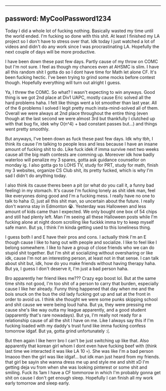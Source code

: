 
---
password: MyCoolPassword1234
---

Today I did a whole lot of fucking nothing. Basically wasted my time until the world ended. I'm fucking so done with this shit. At least I finished my LA project so I don't have to stress over that. Idk today I just watched a lot of videos and didn't do any work since I was procrastinating LA. Hopefully the next couple of days will be more productive.

I have been down these past few days. Partly cause of my throw on COMC but I'm not sure. I feel as though my chances even at AHSMC is slim. I have all this random shit I gotta do so I dont have time for Math let alone CF. It's been fucking hectic. I've been trying to grind some mocks before contest though. Hopefully everything will turn out alright I guess.

Ya, I threw the COMC. So what? I wasn't expecting to win anyways. Good thing is we got 2nd place at Div1 UAPC, mostly cause Eric solved all the hard problems haha. I felt like things went a lot smoother than last year. All of the 6 problems I solved I legit pretty much insta-mind-solved all of them. Overall we were always at 2nd place throughout the entire thing (even though at the last second we were almost 3rd but thankfully I clutched up with that bug fix, idek why O(n^4) + bad constant passes but...) and things went pretty smoothly.

But anyways, I've been down as fuck these past few days. Idk why tbh, I think its cause I'm talking to people less and less because I have an insane amount of fucking shit to do. Like fuck idek if imma survive next two weeks cause all the big math contests are comming up. Moreover idk how badly waterloo will penalize my 3 spares, gotta ask guidance counsellor on monday ig. I also gotta go to LOHS TV, study for PRT, study for math, finish my 3 websites, organize CS Club shit, its pretty fucked, which is why I'm sad I didn't do anything today.

I also think its cause theres been a pit (or what do you call it, a funny bad feeling) in my stomach. It's cause I'm fucking lonely as shit idek man, feel like everyones doing good and I'm a fucking mess. I really have no one to talk to haha :D, just all this shit man, so uncertain about the future. I really don't wanna stay in Edmonton :sob:. Yesterday was Halloween and less amount of kids came than I expected. We only bought one box of 54 chips and still had plenty left. Man I'm seeing all these Halloween posts while I'm fucking alone at night doom scrolling like fuckkk imma try to keep myself safe mann. But ya, I think I'm kinda getting used to this loneliness thing. 

I guess both I and E have their pros and cons. I actually think I'm an E though cause I like to hang out with people and socialize. I like to feel like I belong somewhere. I like to have a group of close friends who we can do stupid shit together. But I'm shit at socializing without oversharing or like idk, cause I'm not an interesting person, at least not in that sense. I can talk about shit but, idk, how do you make friends without having therapy haha. But ya, I guess I don't deserve it, I'm just a bad person haha.

Bro apparently her friend likes me??? Crazy ego boost lol. But at the same time shits not good, I'm too shit of a person to carry that burden, especially cause I like her already. Funny thing happened that day when me and the bois snuck on the bus the old lady fucking got up and sat at the front in order to avoid us. I think she thought we were some punks skipping school and shit cause we were being loud haha. But ya, they were pressing me cause she's like way outta my league apparently, and a good student (apparently that's rare nowadays).
But ya, I'm really not ready for a relationship cause of all the shit I have on me. Like I always say this if I'm fucking loaded with my daddy's trust fund like imma fucking confess tomorrow idgaf. But ya, gotta grind unfortunately :(. 

But then again I like herrr bro I can't be just switching up like that. Also apparently that korean girl whom I dont even have fucking beef with (think last time we interacted it was like LA 10 :skull:). She was like I'm a bad person lmaooo then the girl was like idgaf... but idk man just heard from my friends. that girl be sayin she wanna dress me up and style me and shitt xD I'm getting deja vu from when she was looking pinterest or some shit and smiling.
Fuck its 1am I have a CF tommorow in which I'm probably gonna get shit on cause I don't get enough sleep. Hopefully I can finish all my work early tomorrow and sleep early. 